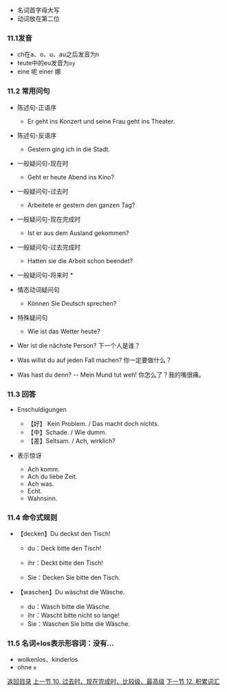 * 名词首字母大写
* 动词放在第二位

### 11.1发音

* ch在a、o、u、au之后发音为`h`
* teute中的eu发音为`oy`
* eine 呢 einer 娜

### 11.2 常用问句

* 陈述句-正语序
  * Er geht ins Konzert und seine Frau geht ins Theater.

* 陈述句-反语序
  * Gestern ging ich in die Stadt.

* 一般疑问句-现在时
  * Geht er heute Abend ins Kino?

* 一般疑问句-过去时
  * Arbeitete er gestern den ganzen Tag?

* 一般疑问句-现在完成时
  * Ist er aus dem Ausland gekommen?

* 一般疑问句-过去完成时
  * Hatten sie die Arbeit schon beendet?

* 一般疑问句-将来时
  * 

* 情态动词疑问句
  * Können Sie Deutsch sprechen?

* 特殊疑问句
  * Wie ist das Wetter heute?


* Wer ist die nächste Person? 下一个人是谁？
* Was willst du auf jeden Fall machen? 你一定要做什么？
* Was hast du denn? -- Mein Mund tut weh! 你怎么了？我的嘴很痛。

### 11.3 回答

* Enschuldigungen
  * 【好】 Kein Problem. / Das macht doch nichts.
  * 【中】Schade. / Wie dumm. 
  * 【差】Seltsam. / Ach, wirklich?

* 表示惊讶
  * Ach komm. 
  * Ach du liebe Zeit. 
  * Ach was. 
  * Echt. 
  * Wahnsinn.

### 11.4 命令式规则

- 【decken】Du deckst den Tisch!

  * du：Deck bitte den Tisch!

  * ihr：Deckt bitte den Tisch!

  * Sie：Decken Sie bitte den Tisch.

- 【waschen】Du wäschst die Wäsche.

  * du：Wasch bitte die Wäsche.
  * ihr：Wascht bitte nicht so lange!
  * Sie：Waschen Sie bitte die Wäsche.

### 11.5 名词+los表示形容词：没有...

* wolkenlos、kinderlos
* ohne `e`

[返回目录](../README.md) [上一节 10. 过去时、现在完成时、比较级、最高级](10-现在完成时.md) [下一节 12. 积累词汇](12-积累词汇.md)
